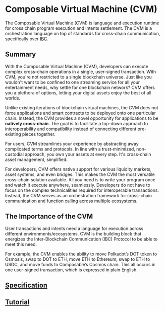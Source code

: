 # Composable Virtual Machine (CVM)

The Composable Virtual Machine (CVM) is language and execution runtime for cross chain program execution and intents settlement. 
The CVM is a orchestration language on top of standards for cross-chain communication, specifically over [IBC](./composable-ibc.md).

## Summary
With the Composable Virtual Machine (CVM), developers can execute complex cross-chain operations in a single, user-signed transaction. With CVM, you're not restricted to a single blockchain universe. Just like you wouldn't want to be confined to one streaming service for all your entertainment needs, why settle for one blockchain network? CVM offers you a plethora of options, letting your digital assets enjoy the best of all worlds.

Unlike existing iterations of blockchain virtual machines, the CVM does not force applications and smart contracts to 
be deployed onto one particular chain. Instead, the CVM provides a novel opportunity for applications to be 
**natively cross-chain**. The goal is to facilitate a top-down approach to interoperability and compatibility instead 
of connecting different pre-existing pieces together.

For users, CVM streamlines your experience by abstracting away complicated terms and protocols. In line with a trust-minimized, non-custodial approach, you own your assets at every step. It's cross-chain asset management, simplified. 

For developers, CVM offers native support for various liquidity markets, asset systems, and even bridges. This makes the CVM the most versatile cross-chain solution available. All you need is to write your program once and watch it execute anywhere, seamlessly. Developers do not have to focus on the complex technicalities required for interoperable transactions. Instead, 
the CVM serves as an orchestration framework for cross-chain communication and function calling across multiple ecosystems. 

## The Importance of the CVM
User transactions and intents need a language for execution across different environments/ecosystems. CVM is the building block that energizes the Inter-Blockchain Communication (IBC) Protocol to be able to meet this need.

For example, the CVM enables the ability to move Polkadot’s DOT token to Osmosis, swap to DOT to ETH, move ETH to Ethereum, swap to ETH to USDC, and move funds to Composable’s Cosmos chain. This all occurs in one user-signed transaction, which is expressed in plain English.


## [Specification](./cvm/specification.md)

## [Tutorial](./cvm/tutorial.md)